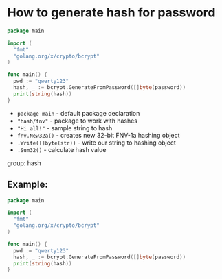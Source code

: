 # How to generate hash for password

```go
package main

import (
  "fmt"
  "golang.org/x/crypto/bcrypt"
)

func main() {
  pwd := "qwerty123"
  hash, _ := bcrypt.GenerateFromPassword([]byte(password))
  print(string(hash))
}
```

- `package main` - default package declaration
- `"hash/fnv"` - package to work with hashes
- `"Hi all!"` - sample string to hash
- `fnv.New32a()` - creates new 32-bit FNV-1a hashing object
- `.Write([]byte(str))` - write our string to hashing object
- `.Sum32()` - calculate hash value

group: hash

## Example: 
```go
package main

import (
  "fmt"
  "golang.org/x/crypto/bcrypt"
)

func main() {
  pwd := "qwerty123"
  hash, _ := bcrypt.GenerateFromPassword([]byte(password))
  print(string(hash))
}
```

